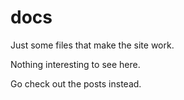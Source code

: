 # docs

Just some files that make the site work.  

Nothing interesting to see here.  

Go check out the posts instead.
